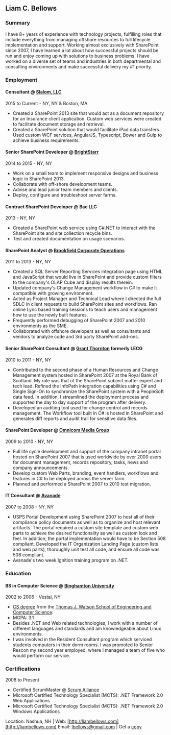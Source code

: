 ## Liam C. Bellows

### Summary

I have 8+ years of experience with technology projects, fulfilling roles that include everything from managing offshore resources to full lifecycle implementation and support.  Working almost exclusively with SharePoint since 2007, I have learned a lot about how successful projects should be run and enjoy coming up with solutions to business problems. I have worked on a diverse set of teams and industries in both departmental and consulting environments and make successful delivery my #1 priority.

### Employment

#### Consultant @ [Slalom, LLC](https://www.slalom.com/)
2015 to Current - NY, NY & Boston, MA
*   Created a SharePoint 2013 site that would act as a document repository for an Insurance client application.  Custom web services were created to facilitate document storage and retrieval.
*   Created a SharePoint solution that would facilitate iPad data transfers.  Used custom WCF services, AngularJS, Typescript, Bower and Gulp to achieve business requirements.


#### Senior SharePoint Developer @ [BrightStarr](http://www.brightstarr.com)
2014 to 2015 - NY, NY

*   Work on a small team to implement responsive designs and business logic in SharePoint 2013.
*   Collaborate with off-shore development teams.
*   Advise and lead junior team members and clients.
*   Deploy, configure and troubleshoot server farms.

#### Contract SharePoint Developer @ Bae LLC
2013 - NY, NY

*   Created a SharePoint web service using C#.NET to interact with the SharePoint site and site collection recycle bins.
*   Test and created documentation on usage scenarios.

#### SharePoint Analyst @ [Brookfield Corporate Operations](http://www.brookfield.com)
2011 to 2013 - NY, NY

*   Created a SQL Server Reporting Services integration page using HTML and JavaScript that would live in SharePoint and provide custom filters to the company's OLAP Cube and display results therein.
*   Updated company's Change Management workflow in C# to make it compatible with growing environment.
*   Acted as Project Manager and Technical Lead where I directed the full SDLC in client requests to build SharePoint sites and workflows. Ran online Lync based training sessions to teach users and management how to use the newly built features.
*   Frequently performed debugging of SharePoint 2007 and 2010 environments as the SME.
*   Collaborated with offshore developers as well as consultants and vendors to analyze code and 3rd party SharePoint add-ons.

#### Senior SharePoint Consultant @ [Grant Thornton](http://www.grantthornton.com) formerly LECG
2010 to 2011 - NY, NY

*   Contributed to the second phase of a Human Resources and Change Management system hosted in SharePoint 2007 at the Royal Bank of Scotland. My role was that of the SharePoint subject matter expert and tech lead. Refined the InfoPath integration capabilities using C# and Single Sign-On to synchronize the SharePoint system with a PeopleSoft data feed. In addition, I streamlined the deployment process and supported the day to day support of the program after delivery.
*   Developed an auditing tool used for change control and records management. The Workflow tool built in C# is hosted in SharePoint and generates diff reports and audit trail for sensitive data files.

#### SharePoint Developer @ [Omnicom Media Group](http://www.omnicommediagroup.com)
2009 to 2010 - NY, NY

*   Full life cycle development and support of the company intranet portal hosted on SharePoint 2007 that is used worldwide by over 2000 users for document management, records repository, tasks, news and company announcements.
*   Develop custom Web Parts, branding, event handlers, workflows and features in C# to be deployed across the server farm.
*   Planned and performed a SharePoint 2007 to 2010 test migration.

#### IT Consultant @ [Avanade](http://www.avanade.com)
2007 to 2008 - NY, NY

*   USPS Portal Development using SharePoint 2007 to host all of their compliance policy documents as well as to organize and host relevant artifacts. The portal required a custom site template and custom web parts to achieve the desired functionality as well as custom look and feel. In addition, the portal implementation would have to be Section 508 compliant. Developed the IT Organization Landing Page (custom lists and web parts), thoroughly unit test all code, and ensure all code was 508 compliant.
*   Avanade's two week Ignition training program on .NET.

### Education

#### BS in Computer Science @ [Binghamton University](http://www.binghamton.edu)
2002 to 2006 - Vestal, NY

*   [CS degree](http://www.cs.binghamton.edu) from the [Thomas J. Watson School of Engineering and Computer Science](http://watson.binghamton.edu).
*   MGPA: 3.1
*   Besides .NET and Web related technologies, I work with a number of different languages and standards and am knowledgeable about Linux environments.
*   I was involved in the Resident Consultant program which serviced students computers in their dorm rooms. I was promoted to Senior Rescon my second year employed, where I managed a team of five who would perform our service.

### Certifications
2008 to Present

*   Certified ScrumMaster @ [Scrum Alliance](https://www.scrumalliance.org/)
*   Microsoft Certified Technology Specialist (MCTS): .NET Framework 2.0 Web Applications
*   Microsoft Certified Technology Specialist (MCTS): .NET Framework 2.0 Windows Applications

Location: Nashua, NH | Web: [http://liambellows.com](http://liambellows.com)
Email: [lbellows@gmail.com](mailto:lbellows@gmail.com) | Get a [copy](/Liam-Bellows-Resume.docx)